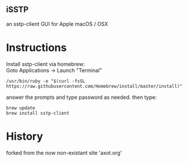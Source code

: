 ## iSSTP
an sstp-client GUI for Apple macOS / OSX  
  
  
# Instructions  
Install sstp-client via homebrew:  
Goto Applications -> Launch "Terminal"  
```
/usr/bin/ruby -e "$(curl -fsSL https://raw.githubusercontent.com/Homebrew/install/master/install)"
```
answer the prompts and type password as needed. then type:  
```
brew update
brew install sstp-client
```  


# History
forked from the now non-existant site 'axot.org'
